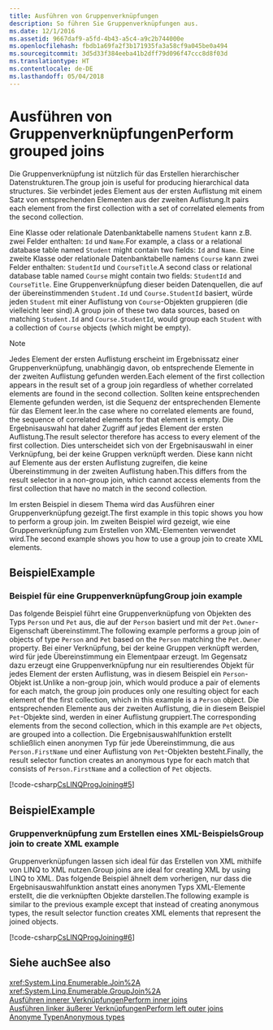 ```yaml
---
title: Ausführen von Gruppenverknüpfungen
description: So führen Sie Gruppenverknüpfungen aus.
ms.date: 12/1/2016
ms.assetid: 9667daf9-a5fd-4b43-a5c4-a9c2b744000e
ms.openlocfilehash: fbdb1a69fa2f3b171935fa3a58cf9a045be0a494
ms.sourcegitcommit: 3d5d33f384eeba41b2dff79d096f47ccc8d8f03d
ms.translationtype: HT
ms.contentlocale: de-DE
ms.lasthandoff: 05/04/2018
---
```

# <a name="perform-grouped-joins"></a><span data-ttu-id="3c813-103">Ausführen von Gruppenverknüpfungen</span><span class="sxs-lookup"><span data-stu-id="3c813-103">Perform grouped joins</span></span>

<span data-ttu-id="3c813-104">Die Gruppenverknüpfung ist nützlich für das Erstellen hierarchischer Datenstrukturen.</span><span class="sxs-lookup"><span data-stu-id="3c813-104">The group join is useful for producing hierarchical data structures.</span></span> <span data-ttu-id="3c813-105">Sie verbindet jedes Element aus der ersten Auflistung mit einem Satz von entsprechenden Elementen aus der zweiten Auflistung.</span><span class="sxs-lookup"><span data-stu-id="3c813-105">It pairs each element from the first collection with a set of correlated elements from the second collection.</span></span>  
  
 <span data-ttu-id="3c813-106">Eine Klasse oder relationale Datenbanktabelle namens `Student` kann z.B. zwei Felder enthalten: `Id` und `Name`.</span><span class="sxs-lookup"><span data-stu-id="3c813-106">For example, a class or a relational database table named `Student` might contain two fields: `Id` and `Name`.</span></span> <span data-ttu-id="3c813-107">Eine zweite Klasse oder relationale Datenbanktabelle namens `Course` kann zwei Felder enthalten: `StudentId` und `CourseTitle`.</span><span class="sxs-lookup"><span data-stu-id="3c813-107">A second class or relational database table named `Course` might contain two fields: `StudentId` and `CourseTitle`.</span></span> <span data-ttu-id="3c813-108">Eine Gruppenverknüpfung dieser beiden Datenquellen, die auf der übereinstimmenden `Student.Id` und `Course.StudentId` basiert, würde jeden `Student` mit einer Auflistung von `Course`-Objekten gruppieren (die vielleicht leer sind).</span><span class="sxs-lookup"><span data-stu-id="3c813-108">A group join of these two data sources, based on matching `Student.Id` and `Course.StudentId`, would group each `Student` with a collection of `Course` objects (which might be empty).</span></span>  
  
> [!NOTE]
>  <span data-ttu-id="3c813-109">Jedes Element der ersten Auflistung erscheint im Ergebnissatz einer Gruppenverknüpfung, unabhängig davon, ob entsprechende Elemente in der zweiten Auflistung gefunden werden.</span><span class="sxs-lookup"><span data-stu-id="3c813-109">Each element of the first collection appears in the result set of a group join regardless of whether correlated elements are found in the second collection.</span></span> <span data-ttu-id="3c813-110">Sollten keine entsprechenden Elemente gefunden werden, ist die Sequenz der entsprechenden Elemente für das Element leer.</span><span class="sxs-lookup"><span data-stu-id="3c813-110">In the case where no correlated elements are found, the sequence of correlated elements for that element is empty.</span></span> <span data-ttu-id="3c813-111">Die Ergebnisauswahl hat daher Zugriff auf jedes Element der ersten Auflistung.</span><span class="sxs-lookup"><span data-stu-id="3c813-111">The result selector therefore has access to every element of the first collection.</span></span> <span data-ttu-id="3c813-112">Dies unterscheidet sich von der Ergebnisauswahl in einer Verknüpfung, bei der keine Gruppen verknüpft werden. Diese kann nicht auf Elemente aus der ersten Auflistung zugreifen, die keine Übereinstimmung in der zweiten Auflistung haben.</span><span class="sxs-lookup"><span data-stu-id="3c813-112">This differs from the result selector in a non-group join, which cannot access elements from the first collection that have no match in the second collection.</span></span>  
  
 <span data-ttu-id="3c813-113">Im ersten Beispiel in diesem Thema wird das Ausführen einer Gruppenverknüpfung gezeigt.</span><span class="sxs-lookup"><span data-stu-id="3c813-113">The first example in this topic shows you how to perform a group join.</span></span> <span data-ttu-id="3c813-114">Im zweiten Beispiel wird gezeigt, wie eine Gruppenverknüpfung zum Erstellen von XML-Elementen verwendet wird.</span><span class="sxs-lookup"><span data-stu-id="3c813-114">The second example shows you how to use a group join to create XML elements.</span></span>  
  
## <a name="example"></a><span data-ttu-id="3c813-115">Beispiel</span><span class="sxs-lookup"><span data-stu-id="3c813-115">Example</span></span>  
  
### <a name="group-join-example"></a><span data-ttu-id="3c813-116">Beispiel für eine Gruppenverknüpfung</span><span class="sxs-lookup"><span data-stu-id="3c813-116">Group join example</span></span>  
 <span data-ttu-id="3c813-117">Das folgende Beispiel führt eine Gruppenverknüpfung von Objekten des Typs `Person` und `Pet` aus, die auf der `Person` basiert und mit der `Pet.Owner`-Eigenschaft übereinstimmt.</span><span class="sxs-lookup"><span data-stu-id="3c813-117">The following example performs a group join of objects of type `Person` and `Pet` based on the `Person` matching the `Pet.Owner` property.</span></span> <span data-ttu-id="3c813-118">Bei einer Verknüpfung, bei der keine Gruppen verknüpft werden, wird für jede Übereinstimmung ein Elementpaar erzeugt. Im Gegensatz dazu erzeugt eine Gruppenverknüpfung nur ein resultierendes Objekt für jedes Element der ersten Auflistung, was in diesem Beispiel ein `Person`-Objekt ist.</span><span class="sxs-lookup"><span data-stu-id="3c813-118">Unlike a non-group join, which would produce a pair of elements for each match, the group join produces only one resulting object for each element of the first collection, which in this example is a `Person` object.</span></span> <span data-ttu-id="3c813-119">Die entsprechenden Elemente aus der zweiten Auflistung, die in diesem Beispiel `Pet`-Objekte sind, werden in einer Auflistung gruppiert.</span><span class="sxs-lookup"><span data-stu-id="3c813-119">The corresponding elements from the second collection, which in this example are `Pet` objects, are grouped into a collection.</span></span> <span data-ttu-id="3c813-120">Die Ergebnisauswahlfunktion erstellt schließlich einen anonymen Typ für jede Übereinstimmung, die aus `Person.FirstName` und einer Auflistung von `Pet`-Objekten besteht.</span><span class="sxs-lookup"><span data-stu-id="3c813-120">Finally, the result selector function creates an anonymous type for each match that consists of `Person.FirstName` and a collection of `Pet` objects.</span></span>  
  
 [!code-csharp[CsLINQProgJoining#5](../../../samples/snippets/csharp/concepts/linq/how-to-perform-grouped-joins_1.cs)]  
  
## <a name="example"></a><span data-ttu-id="3c813-121">Beispiel</span><span class="sxs-lookup"><span data-stu-id="3c813-121">Example</span></span>  
  
### <a name="group-join-to-create-xml-example"></a><span data-ttu-id="3c813-122">Gruppenverknüpfung zum Erstellen eines XML-Beispiels</span><span class="sxs-lookup"><span data-stu-id="3c813-122">Group join to create XML example</span></span>  
 <span data-ttu-id="3c813-123">Gruppenverknüpfungen lassen sich ideal für das Erstellen von XML mithilfe von LINQ to XML nutzen.</span><span class="sxs-lookup"><span data-stu-id="3c813-123">Group joins are ideal for creating XML by using LINQ to XML.</span></span> <span data-ttu-id="3c813-124">Das folgende Beispiel ähnelt dem vorherigen, nur dass die Ergebnisauswahlfunktion anstatt eines anonymen Typs XML-Elemente erstellt, die die verknüpften Objekte darstellen.</span><span class="sxs-lookup"><span data-stu-id="3c813-124">The following example is similar to the previous example except that instead of creating anonymous types, the result selector function creates XML elements that represent the joined objects.</span></span>  
  
 [!code-csharp[CsLINQProgJoining#6](../../../samples/snippets/csharp/concepts/linq/how-to-perform-grouped-joins_2.cs)]  
 
## <a name="see-also"></a><span data-ttu-id="3c813-125">Siehe auch</span><span class="sxs-lookup"><span data-stu-id="3c813-125">See also</span></span>  
 <xref:System.Linq.Enumerable.Join%2A>  
 <xref:System.Linq.Enumerable.GroupJoin%2A>  
 [<span data-ttu-id="3c813-126">Ausführen innerer Verknüpfungen</span><span class="sxs-lookup"><span data-stu-id="3c813-126">Perform inner joins</span></span>](perform-inner-joins.md)  
 [<span data-ttu-id="3c813-127">Ausführen linker äußerer Verknüpfungen</span><span class="sxs-lookup"><span data-stu-id="3c813-127">Perform left outer joins</span></span>](perform-left-outer-joins.md)  
 [<span data-ttu-id="3c813-128">Anonyme Typen</span><span class="sxs-lookup"><span data-stu-id="3c813-128">Anonymous types</span></span>](../programming-guide/classes-and-structs/anonymous-types.md)  
 
